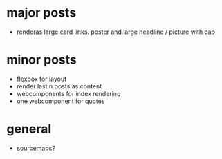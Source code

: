 # major posts

- renderas large card links. poster and large headline / picture with cap

# minor posts

- flexbox for layout
- render last n posts as content
- webcomponents for index rendering
- one webcomponent for quotes


# general

- sourcemaps?
